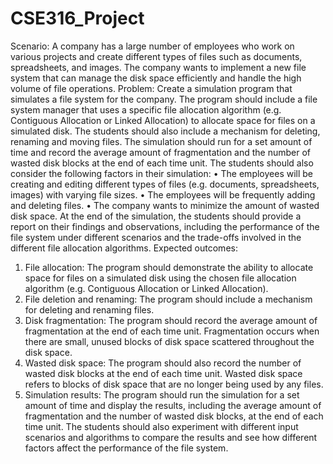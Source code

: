 # CSE316_Project
Scenario: A company has a large number of employees who work on various projects 
and create different types of files such as documents, spreadsheets, and images. The company 
wants to implement a new file system that can manage the disk space efficiently and handle 
the high volume of file operations.
Problem: Create a simulation program that simulates a file system for the company. 
The program should include a file system manager that uses a specific file allocation 
algorithm (e.g. Contiguous Allocation or Linked Allocation) to allocate space for files 
on a simulated disk. The students should also include a mechanism for deleting, 
renaming and moving files. The simulation should run for a set amount of time and 
record the average amount of fragmentation and the number of wasted disk blocks at 
the end of each time unit.
The students should also consider the following factors in their simulation:
• The employees will be creating and editing different types of files (e.g. 
documents, spreadsheets, images) with varying file sizes.
• The employees will be frequently adding and deleting files.
• The company wants to minimize the amount of wasted disk space.
At the end of the simulation, the students should provide a report on their findings and 
observations, including the performance of the file system under different scenarios 
and the trade-offs involved in the different file allocation algorithms.
Expected outcomes:
1. File allocation: The program should demonstrate the ability to allocate 
space for files on a simulated disk using the chosen file allocation 
algorithm (e.g. Contiguous Allocation or Linked Allocation).
2. File deletion and renaming: The program should include a mechanism for 
deleting and renaming files.
3. Disk fragmentation: The program should record the average amount of 
fragmentation at the end of each time unit. Fragmentation occurs when 
there are small, unused blocks of disk space scattered throughout the disk 
space.
4. Wasted disk space: The program should also record the number of wasted 
disk blocks at the end of each time unit. Wasted disk space refers to blocks 
of disk space that are no longer being used by any files.
5. Simulation results: The program should run the simulation for a set 
amount of time and display the results, including the average amount of 
fragmentation and the number of wasted disk blocks, at the end of each 
time unit. The students should also experiment with different input 
scenarios and algorithms to compare the results and see how different 
factors affect the performance of the file system.
